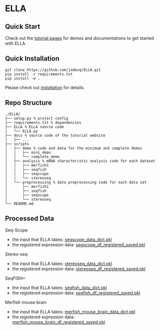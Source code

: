 # ELLA

## Quick Start
Check out the [tutorial pages](https://jadexq.github.io/ELLA/) for demos and documentations to get started with ELLA.

## Quick Installation
```
git clone https://github.com/jadexq/ELLA.git
pip install -r requirements.txt
pip install -e .
```
Please check out [installation](https://jadexq.github.io/ELLA/install.html) for details.

## Repo Structure
```
./ELLA/
├── setup.py % project config
├── requirements.txt % dependencies
├── ELLA % ELLA source code
│   └── ELLA.py
├── docs % source code of the tutorial website
│   ├── ...
├── scripts
│   ├── demo % code and data for the minimum and complete demos
│   │   ├── mini_demo
│   │   └── complete_demo
│   ├── analysis % mRNA characteristic analysis code for each dataset
│   |   ├── merfish1
│   |   ├── seqfish
│   |   ├── seqscope
│   |   └── stereoseq
│   └── preprocessing % data preprocessing code for each data set
│       ├── merfish1
│       ├── seqfish
│       ├── seqscope
│       └── stereoseq
└── README.md

```

## Processed Data
Seq-Scope
- the input that ELLA takes: [seqscope_data_dict.pkl](https://github.com/jadexq/ELLA/releases/download/v0.0.1/seqscope_data_dict.pkl)
- the registered expression data: [seqscope_df_registered_saved.pkl](https://github.com/jadexq/ELLA/releases/download/v0.0.1/seqscope_df_registered_saved.pkl)
  

Stereo-seq
- the input that ELLA takes: [stereoseq_data_dict.pkl](https://github.com/jadexq/ELLA/releases/download/v0.0.1/stereoseq_data_dict.pkl)
- the registered expression data: [stereoseq_df_registered_saved.pkl](https://github.com/jadexq/ELLA/releases/download/v0.0.1/stereoseq_df_registered_saved.pkl)
  

SeqFISH+
- the input that ELLA takes: [seqfish_data_dict.pkl](https://github.com/jadexq/ELLA/releases/download/v0.0.1/seqfish_data_dict.pkl)
- the registered expression data: [seqfish_df_registered_saved.pkl](https://github.com/jadexq/ELLA/releases/download/v0.0.1/seqfish_df_registered_saved.pkl)

Merfish mouse brain
- the input that ELLA takes: [merfish_mouse_brain_data_dict.pkl](https://github.com/jadexq/ELLA/releases/download/v0.0.1/merfish_mouse_brain_data_dict.pkl)
- the registered expression data: [merfish_mouse_brain_df_registered_saved.pkl](https://github.com/jadexq/ELLA/releases/download/v0.0.1/merfish_mouse_brain_df_registered_saved.pkl)

